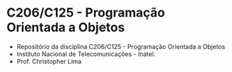 # C206/C125 - Programação Orientada a Objetos

- Repositório da disciplina C206/C125 - Programação Orientada a Objetos
- Instituto Nacional de Telecomunicações - Inatel. 
- Prof. Christopher Lima